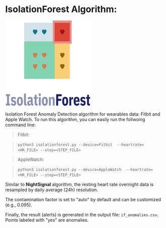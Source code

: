 # IsolationForest Algorithm:

<img src="../images/IsolationForest_Icon.png" width="270.8" height="270.8">

Isolation Forest Anomaly Detection algorithm for wearables data: Fitbit and Apple Watch. To run this algorithm, you can easily run the follwoing command line:

> Fitbit:

> ``` python3 isolationforest.py --device=Fitbit  --heartrate=<HR_FILE> --step=<STEP_FILE> ```

> AppleWatch:

> ``` python3 isolationforest.py --device=AppleWatch  --heartrate=<HR_FILE> --step=<STEP_FILE> ```

Similar to <b>NightSignal</b> algorithm, the resting heart rate overnight data is resampled by daily average (24h) resolution.

The contamination factor is set to "auto" by default and can be customized (e.g., 0.095).

Finally, the result (alerts) is generated in the output file: `if_anomalies.csv`. Points labeled with "yes" are anomalies. 
